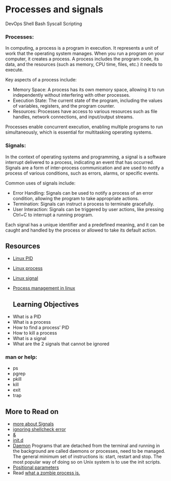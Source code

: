 # Processes and signals
DevOps
Shell
Bash
Syscall
Scripting

### Processes:
In computing, a process is a program in execution. It represents a unit of work that the operating system manages. When you run a program on your computer, it creates a process. A process includes the program code, its data, and the resources (such as memory, CPU time, files, etc.) it needs to execute.

Key aspects of a process include: 
* Memory Space: A process has its own memory space, allowing it to run independently without interfering with other processes.
* Execution State: The current state of the program, including the values of variables, registers, and the program counter.
* Resources: Processes have access to various resources such as file handles, network connections, and input/output streams.

Processes enable concurrent execution, enabling multiple programs to run simultaneously, which is essential for multitasking operating systems.

### Signals:

In the context of operating systems and programming, a signal is a software interrupt delivered to a process, indicating an event that has occurred. Signals are a form of inter-process communication and are used to notify a process of various conditions, such as errors, alarms, or specific events.

Common uses of signals include:
* Error Handling: Signals can be used to notify a process of an error condition, allowing the program to take appropriate actions.
* Termination: Signals can instruct a process to terminate gracefully.
* User Interaction: Signals can be triggered by user actions, like pressing Ctrl+C to interrupt a running program.
  
Each signal has a unique identifier and a predefined meaning, and it can be caught and handled by the process or allowed to take its default action.

## Resources
* [Linux PID](https://intranet.alxswe.com/rltoken/qVGxUt1QMIV4B4oVrQBlQg)
* [Linux process](https://intranet.alxswe.com/rltoken/px2TdWSjVO8i9SB5gHchAw)
* [Linux signal](https://intranet.alxswe.com/rltoken/qQSGz9CN52PVF3IPCuaRiw)
* [Process management in linux](https://intranet.alxswe.com/rltoken/XlYrlghzNZ6Z1cbI_IPaiA)

  ## Learning Objectives
- What is a PID
- What is a process
- How to find a process’ PID
- How to kill a process
- What is a signal
- What are the 2 signals that cannot be ignored

### man or help:

- ps
- pgrep
- pkill
- kill
- exit
- trap

## More to Read on


* [more about Signals](https://intranet.alxswe.com/rltoken/BOU-KVNMqfKEIBo_VOI26A)
* [ignoring shellcheck error](https://intranet.alxswe.com/rltoken/vErRT8QGU2bwJ6FLvPLzxw)
* [&](https://intranet.alxswe.com/rltoken/R4YSgPT1k0PhWCrB0TYzoQ)
* [init.d](https://intranet.alxswe.com/rltoken/sVqN4oNYYO6ojS4ctT02Jw)
* [Daemon](https://intranet.alxswe.com/rltoken/kCoQ5aYO3towdDQFVPcfNg) Programs that are detached from the terminal and running in the background are called daemons or processes, need to be managed. The general minimum set of instructions is: start, restart and stop. The most popular way of doing so on Unix system is to use the init scripts.
* [Positional parameters](https://intranet.alxswe.com/rltoken/TJ2rxUwRsnM1mJQHSCnOQA)
* Read [what a zombie process is.](https://intranet.alxswe.com/rltoken/Tb86ZoSxR6ORCKYlZaYzHw)
